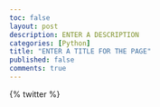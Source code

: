 ```yaml
---
toc: false
layout: post
description: ENTER A DESCRIPTION
categories: [Python]
title: "ENTER A TITLE FOR THE PAGE"
published: false
comments: true
---
```

{% twitter %}

